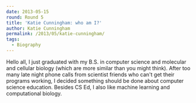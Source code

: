 ```yaml
---
date: 2013-05-15
round: Round 5
title: 'Katie Cunningham: who am I?'
author: Katie Cunningham
permalink: /2013/05/katie-cunningham/
tags:
  - Biography
---
```

Hello all, I just graduated with my B.S. in computer science and molecular and cellular biology (which are more similar than you might think). After too many late night phone calls from scientist friends who can't get their programs working, I decided something should be done about computer science education. Besides CS Ed, I also like machine learning and computational biology.
